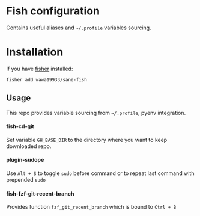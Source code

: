 # Fish configuration

Contains useful aliases and `~/.profile` variables sourcing.

# Installation

If you have [fisher](https://github.com/jorgebucaran/fisher) installed:

    fisher add wawa19933/sane-fish

## Usage

This repo provides variable sourcing from `~/.profile`, pyenv integration.

#### fish-cd-git

Set variable `GH_BASE_DIR` to the directory where you want to keep downloaded repo.

#### plugin-sudope

Use `Alt + S` to toggle `sudo` before command or to repeat last command with prepended `sudo`

#### fish-fzf-git-recent-branch

Provides function `fzf_git_recent_branch` which is bound to `Ctrl + B`

